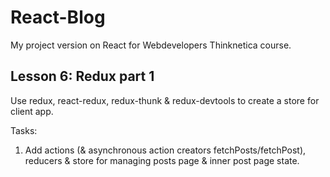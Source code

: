 # React-Blog

My project version on React for Webdevelopers Thinknetica course.

## Lesson 6: Redux part 1

Use redux, react-redux, redux-thunk & redux-devtools to create a store for client app.


Tasks:
1. Add actions (& asynchronous action creators fetchPosts/fetchPost), reducers & store for managing posts page & inner
post page state.